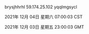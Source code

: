 brysjhhrhl 59.174.25.102 yqqlmgsycl

2021年 12月 04日 星期六 07:00:03 CST

2021年 12月 03日 星期五 23:00:03 GMT
